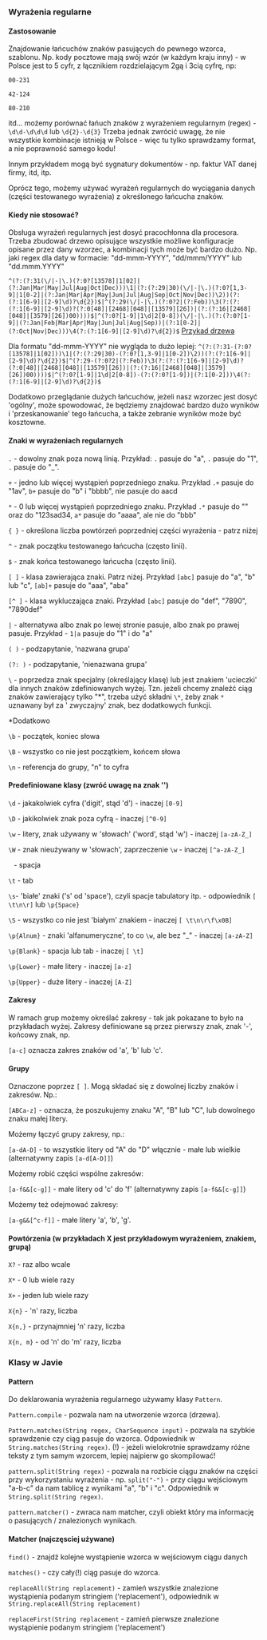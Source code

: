 ### Wyrażenia regularne

#### Zastosowanie

Znajdowanie łańcuchów znaków pasujących do pewnego wzorca, szablonu.
Np. kody pocztowe mają swój wzór (w każdym kraju inny) - w Polsce jest to 5 cyfr,
z łącznikiem rozdzielającym 2gą i 3cią cyfrę,
np:

`00-231`

`42-124`

`80-210`

itd... możemy porównać łańuch znaków z wyrażeniem regularnym (regex) - `\d\d-\d\d\d` lub `\d{2}-\d{3}` 
Trzeba jednak zwrócić uwagę, że nie wszystkie kombinacje istnieją w Polsce - więc tu tylko sprawdzamy format,
a nie poprawność samego kodu!

Innym przykładem mogą być sygnatury dokumentów - np. faktur VAT danej firmy, itd, itp.

Oprócz tego, możemy używać wyrażeń regularnych do wyciągania danych (części testowanego wyrażenia) 
z określonego łańcucha znaków.

#### Kiedy nie stosować?

Obsługa wyrażeń regularnych jest dosyć pracochłonna dla procesora. Trzeba zbudować drzewo opisujące wszystkie możliwe
konfiguracje opisane przez dany wzorzec, a kombinacji tych może być bardzo dużo. Np. jaki regex dla daty 
w formacie: "dd-mmm-YYYY", "dd/mmm/YYYY" lub "dd.mmm.YYYY"

`^(?:(?:31(\/|-|\.)(?:0?[13578]|1[02]|(?:Jan|Mar|May|Jul|Aug|Oct|Dec)))\1|(?:(?:29|30)(\/|-|\.)(?:0?[1,3-9]|1[0-2]|(?:Jan|Mar|Apr|May|Jun|Jul|Aug|Sep|Oct|Nov|Dec))\2))(?:(?:1[6-9]|[2-9]\d)?\d{2})$|^(?:29(\/|-|\.)(?:0?2|(?:Feb))\3(?:(?:(?:1[6-9]|[2-9]\d)?(?:0[48]|[2468][048]|[13579][26])|(?:(?:16|[2468][048]|[3579][26])00))))$|^(?:0?[1-9]|1\d|2[0-8])(\/|-|\.)(?:(?:0?[1-9]|(?:Jan|Feb|Mar|Apr|May|Jun|Jul|Aug|Sep))|(?:1[0-2]|(?:Oct|Nov|Dec)))\4(?:(?:1[6-9]|[2-9]\d)?\d{2})$`
[Przykad drzewa ](https://i.stack.imgur.com/D4YDF.png)

Dla formatu "dd-mmm-YYYY" nie wygląda to dużo lepiej:
`^(?:(?:31-(?:0?[13578]|1[02]))\1|(?:(?:29|30)-(?:0?[1,3-9]|1[0-2])\2))(?:(?:1[6-9]|[2-9]\d)?\d{2})$|^(?:29-(?:0?2|(?:Feb))\3(?:(?:(?:1[6-9]|[2-9]\d)?(?:0[48]|[2468][048]|[13579][26])|(?:(?:16|[2468][048]|[3579][26])00))))$|^(?:0?[1-9]|1\d|2[0-8])-(?:(?:0?[1-9])|(?:1[0-2]))\4(?:(?:1[6-9]|[2-9]\d)?\d{2})$`

Dodatkowo przeglądanie dużych łańcuchów, jeżeli nasz wzorzec jest dosyć 'ogólny', może spowodować, 
że będziemy znajdować bardzo dużo wyników i 'przeskanowanie' tego łańcucha, 
a także zebranie wyników może być kosztowne.


#### Znaki w wyrażeniach regularnych

`.` - dowolny znak poza nową linią. Przykład: `.` pasuje do "a", `.` pasuje do "1", `.` pasuje do "_".

`+` - jedno lub więcej wystąpień poprzedniego znaku. Przykład `.+` pasuje do "1av", `b+` pasuje do "b" i "bbbb", nie
pasuje do aacd

`*` - 0 lub więcej wystąpień poprzedniego znaku. Przykład `.*` pasuje do "" oraz do "123sad34, `a*` pasuje do "aaaa",
ale nie do "bbb"

`{ }` - określona liczba powtórzeń poprzedniej części wyrażenia - patrz niżej

`^` - znak początku testowanego łańcucha (często linii).

`$` - znak końca testowanego łańcucha (często linii).

`[ ]` - klasa zawierająca znaki. Patrz niżej. Przykład `[abc]` pasuje do "a", "b" lub "c", `[ab]+` pasuje do "aaa", "aba"

`[^ ]` - klasa wykluczająca znaki. Przykład `[abc]` pasuje do "def", "7890", "7890def"

`|` - alternatywa albo znak po lewej stronie pasuje, albo znak po prawej pasuje. Przykład - `1|a` pasuje do "1" i do "a"

`( )` - podzapytanie, 'nazwana grupa'

`(?: )` - podzapytanie, 'nienazwana grupa'

`\` - poprzedza znak specjalny (określający klasę) lub jest znakiem 'ucieczki' dla innych znaków zdefiniowanych wyżej.
Tzn. jeżeli chcemy znaleźć ciąg znaków zawierający tylko "*", trzeba użyć składni `\*`, żeby znak `*` uznawany był za '
zwyczajny' znak, bez dodatkowych funkcji.

*Dodatkowo

`\b` - początek, koniec słowa

`\B` - wszystko co nie jest początkiem, końcem słowa

`\n` - referencja do grupy, "n" to cyfra

#### Predefiniowane klasy (zwróć uwagę na znak '\')

`\d` - jakakolwiek cyfra ('digit', stąd 'd') - inaczej `[0-9]`

`\D` - jakikolwiek znak poza cyfrą - inaczej `[^0-9]`

`\w` - litery, znak używany w 'słowach' ('word', stąd 'w') - inaczej `[a-zA-Z_]`

`\W` - znak nieużywany w 'słowach', zaprzeczenie `\w` - inaczej `[^a-zA-Z_]`

` ` - spacja

`\t` - tab

`\s`- 'białe' znaki ('s' od 'space'), czyli spacje tabulatory itp. - odpowiednik `[ \t\n\r]` lub `\p{Space}`

`\S` - wszystko co nie jest 'białym' znakiem - inaczej `[ \t\n\r\f\x0B]`

`\p{Alnum}` - znaki 'alfanumeryczne', to co `\w`, ale bez "_" - inaczej `[a-zA-Z]`

`\p{Blank}` - spacja lub tab - inaczej `[ \t]`

`\p{Lower}` - małe litery - inaczej `[a-z]`

`\p{Upper}` - duże litery - inaczej `[A-Z]`

#### Zakresy

W ramach grup możemy określać zakresy - tak jak pokazane to było na przykładach wyżej. 
Zakresy definiowane są przez pierwszy znak, znak '-', końcowy znak, np. 

`[a-c]` oznacza zakres znaków od 'a', 'b' lub 'c'.

#### Grupy

Oznaczone poprzez `[ ]`. Mogą składać się z dowolnej liczby znaków i zakresów. Np.:

`[ABCa-z]` - oznacza, że poszukujemy znaku "A", "B" lub "C", lub dowolnego znaku małej litery.

Możemy łączyć grupy zakresy, np.:

`[a-dA-D]` - to wszystkie litery od "A" do "D" włącznie - małe lub wielkie (alternatywny zapis `[a-d[A-D]]`)

Możemy robić części wspólne zakresów:

`[a-f&&[c-g]]` - małe litery od 'c' do 'f' (alternatywny zapis `[a-f&&[c-g]]`)

Możemy też odejmować zakresy:

`[a-g&&[^c-f]]` - małe litery 'a', 'b', 'g'.

#### Powtórzenia (w przykładach X jest przykładowym wyrażeniem, znakiem, grupą)

`X?` - raz albo wcale

`X*` - 0 lub wiele razy

`X+` - jeden lub wiele razy

`X{n}` - 'n' razy, liczba

`X{n,}` - przynajmniej 'n' razy, liczba

`X{n, m}` - od 'n' do 'm' razy, liczba

### Klasy w Javie

#### Pattern
Do deklarowania wyrażenia regularnego używamy klasy `Pattern`. 

`Pattern.compile` - pozwala nam na utworzenie wzorca (drzewa). 

`Pattern.matches(String regex, CharSequence input)` - pozwala na szybkie sprawdzenie czy ciąg pasuje do wzorca. 
Odpowiednik w `String.matches(String regex)`. (!) - jeżeli wielokrotnie sprawdzamy różne teksty z tym samym wzorcem, 
lepiej najpierw go skompilować!

`pattern.split(String regex)` - pozwala na rozbicie ciągu znaków na części przy wykorzystaniu wyrażenia - np.
`split("-")` - przy ciągu wejściowym "a-b-c" da nam tablicę z wynikami "a", "b" i "c". 
Odpowiednik w `String.split(String regex)`.

`pattern.matcher()` - zwraca nam matcher, czyli obiekt który ma informację o pasujących / znalezionych wynikach.

#### Matcher (najczęsciej używane)

`find()` - znajdź kolejne wystąpienie wzorca w wejściowym ciągu danych

`matches()` - czy cały(!) ciąg pasuje do wzorca.

`replaceAll(String replacement)` - zamień wszystkie znalezione wystąpienia podanym stringiem ('replacement'),
odpowiednik w `String.replaceAll(String replacement)`

`replaceFirst(String replacement` - zamień pierwsze znalezione wystąpienie podanym stringiem ('replacement')